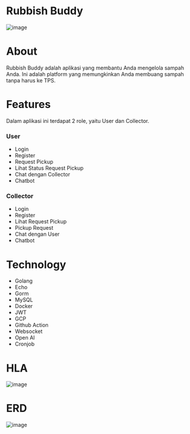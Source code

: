 
# Rubbish Buddy

![image](https://storage.googleapis.com/kzquandary/GithubBG.png)

# About

Rubbish Buddy adalah aplikasi yang membantu Anda mengelola sampah Anda. Ini adalah platform yang memungkinkan Anda membuang sampah tanpa harus ke TPS.

# Features

Dalam aplikasi ini terdapat 2 role, yaitu User dan Collector.

### User

- Login
- Register
- Request Pickup
- Lihat Status Request Pickup
- Chat dengan Collector
- Chatbot

### Collector

- Login
- Register
- Lihat Request Pickup
- Pickup Request
- Chat dengan User
- Chatbot

# Technology

- Golang
- Echo
- Gorm
- MySQL
- Docker
- JWT
- GCP
- Github Action
- Websocket
- Open AI
- Cronjob

# HLA

![image](https://storage.googleapis.com/kzquandary/HLA.drawio.png)

# ERD

![image](https://storage.googleapis.com/kzquandary/ERD.drawio.png)


